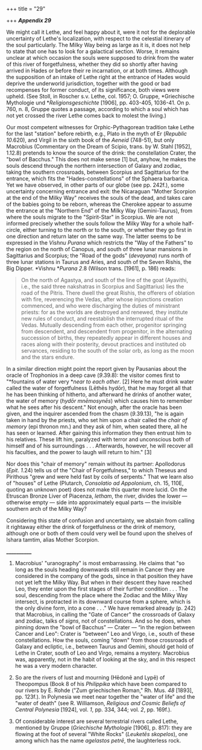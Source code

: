+++
title = "29"

+++
***Appendix 29***  


We might call it Lethe, and feel happy about it, were it not for the deplorable uncertainty of Lethe's localization, with respect to the celestial itinerary of the soul particularly. The Milky Way being as large as it is, it does not help to state that one has to look for a galactical section. Worse, it remains unclear at which occasion the souls were supposed to drink from the water of this river of forgetfulness, whether they did so shortly after having arrived in Hades or before their re incarnation, or at both times. Although the supposition of an intake of Lethe right at the entrance of Hades would deprive the underworld jurisdiction, together with the good or bad recompenses for former conduct, of its significance, both views were upheld. \(See Stoll, in Roscher s.v. Lethe, col. 1957; O. Gruppe, *Griechische Mythologie und **Religionsgeschichte* \[1906\], pp. 403-405, 1036-41. On p. 760, n. 8, Gruppe quotes a passage, according to which a soul which has not yet crossed the river Lethe comes back to molest the living.\)

Our most competent witnesses for Orphic-Pythagorean tradition take Lethe for the last "station" before rebirth, e.g., Plato in the myth of Er \(*Republic* *10*.620\), and Virgil in the sixth book of the *Aeneid* \(748-51\), but only Macrobius \(Commentary on the Dream of Scipio, trans. by W. Stahl \[1952\], 1.12.8\) pretends to know the source of the drink: the constellation Crater, the "bowl of Bacchus." This does not make sense \[1\]  but, anyhow, he makes the souls descend through the northern intersection of Galaxy and zodiac, taking the southern crossroads, between Scorpius and Sagittarius for the entrance, which fits the "Hades-constellations" of the Sphaera barbarica. Yet we have observed, in other parts of our globe \(see pp. 242f.\), some uncertainty concerning entrance and exit: the Nicaraguan "Mother Scorpion at the end of the Milky Way" receives the souls of the dead, and takes care of the babies going to be reborn, whereas the Cherokee appear to assume the entrance at the "Northern End" of the Milky Way \(Gemini-Taurus\), from where the souls migrate to the "Spirit-Star" in Scorpius. We are not informed precisely whether the souls follow the Milky Way for a whole half-circle, either turning to the north or to the south, or whether they go first in one direction and return later on the same way. The latter seems to be expressed in the *Vishnu Purana* which restricts the "Way of the Fathers" to the region on the north of Canopus, and south of three lunar mansions in Sagittarius and Scorpius; the "Road of the gods" \(*devayana*\) runs north of three lunar stations in Taurus and Aries, and south of the Seven Rishis, the Big Dipper. *Vishnu **Purana 2*.8 \(Wilson trans. \[1961\], p. 186\) reads:



>  
> 
> 
> 
> On the north of Agastya, and south of the line of the goat \(Ayavithi, i.e., the said three nakshatras in Scorpius and Sagittarius\) lies the road of the Pitris. There dwell the great Rishis, the offerers of oblation with fire, reverencing the Vedas, after whose injunctions creation commenced, and who were discharging the duties of ministrant priests: for  as the worlds are destroyed and renewed, they institute new rules of conduct, and reestablish the interrupted ritual of the Vedas. Mutually descending from each other, progenitor springing from descendent, and descendent from progenitor, in the alternating succession of births, they repeatedly appear in different houses and races along with their posterity, devout practices and instituted ob servances, residing to the south of the solar orb, as long as the moon and the stars endure.





In a similar direction might point the report given by Pausanias about the oracle of Trophonios in a deep cave \(*9*.39.8\): the visitor comes first to "*fountains of water very **near to each other*. \[2\]  Here he must drink water called the water of forgetfulness \(Lēthēs hydōr\), that he may forget all that he has been thinking of hitherto, and afterward he drinks of another water, the water of memory \(*hydōr mnēmosynēs*\) which causes him to remember what he sees after his descent." Not enough, after the oracle has been given, and the inquirer ascended from the chasm \(*9*.39.13\), "he is again taken in hand by the priests, who set him upon a chair called the *chair of memory* \(epi thronon mn.\) and they ask of him, when seated there, all he has seen or learned. After gaining this information they then entrust him to his relatives. These lift him, paralyzed with terror and unconscious both of himself and of his surroundings . . . Afterwards, however, he will recover all his faculties, and the power to laugh will return to him." \[3\]

Nor does this "chair of memory" remain without its partner: Apollodorus \(*Epit*. *1*.24\) tells us of the "Chair of Forgetfulness," to which Theseus and Pirithous "grew and were held fast by coils of serpents." That we learn also of "houses" of Lethe \(Plutarch, *Consolatio ad Appolonium*, ch. 15, 110E, quoting an unknown poet\) does not make this quarter more lucid. On the Etruscan Bronze Liver of Piacenza, *letham*, the river, divides the lower — otherwise empty — side into approximately equal parts — the invisible southern arch of the Milky Way?

Considering this state of confusion and uncertainty, we abstain from calling it rightaway either the drink of forgetfulness or the drink of memory, although one or both of them could very well be found upon the shelves of Ishara tamtim, alias Mother Scorpion.

**\_\_\_\_\_\_\_\_\_\_**

1. Macrobius'  "uranography" is most embarrassing. He claims that "so long as the souls heading downwards still remain in Cancer they are considered in the company of the gods, since in that position they have not yet left the Milky Way. But when in their descent they have reached Leo, they enter upon the first stages of their further condition . . . The soul, descending from the place where the Zodiac and the Milky Way intersect, is protracted in its downward course from a sphere, which is the only divine form, into a cone . . ." We have remarked already \(p. 242\) that Macrobius, in calling the "Gate of Cancer" the crossroads of Galaxy and zodiac, talks of *signs*, not of constellations. And so he does, when pinning down the "bowl of Bacchus" — Crater — “in the region between Cancer and Leo": Crater is "between" Leo and Virgo, i.e., south of these constellations. How the souls, coming "down" from those crossroads of Galaxy and ecliptic, i.e., between Taurus and Gemini, should get hold of Lethe in Crater, south of Leo and Virgo, remains a mystery. Macrobius was, apparently, not in the habit of looking at the sky, and in this respect he was a very modern character.

2. So are the rivers of lust and mourning \(Hēdonē and Lypē\) of Theopompus \(Book 8 of his *Philippika* which have been compared to our rivers by E. Rohde \("Zum griechischen Roman," Rh. Mus. *48* \[1893\], pp. 123f.\). In Polynesia we meet near together the "water of life" and the "water of death" \(see R. Williamson, *Religious and Cosmic Beliefs of Central Polynesia* \[1924\], vol. *1*, pp. 334, 344; vol. *2*, pp. 169f.\).

3. Of considerable interest are several terrestrial rivers called Lethe, mentioned by Gruppe \(*Griechische Mythologie* \[1906\], p. 817\): they are flowing at the foot of several "White Rocks" \(*Leuketēs skopelos*\), one among which has the name *agelastos petrē*, the laughterless rock.




